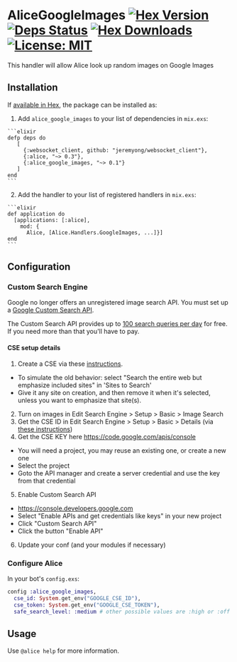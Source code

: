 # AliceGoogleImages [![Hex Version](https://img.shields.io/hexpm/v/alice_google_images.svg)](https://hex.pm/packages/alice_google_images) [![Deps Status](https://beta.hexfaktor.org/badge/all/github/alice-bot/alice_google_images.svg)](https://beta.hexfaktor.org/github/alice-bot/alice_google_images) [![Hex Downloads](https://img.shields.io/hexpm/dt/alice_google_images.svg)](https://hex.pm/packages/alice_google_images) [![License: MIT](https://img.shields.io/hexpm/l/alice_google_images.svg)](https://hex.pm/packages/alice_google_images)

This handler will allow Alice look up random images on Google Images

## Installation

If [available in Hex](https://hex.pm/packages/alice_google_images), the package can be installed as:

  1. Add `alice_google_images` to your list of dependencies in `mix.exs`:

    ```elixir
    defp deps do
       [
         {:websocket_client, github: "jeremyong/websocket_client"},
         {:alice, "~> 0.3"},
         {:alice_google_images, "~> 0.1"}
       ]
    end
    ```

  2. Add the handler to your list of registered handlers in `mix.exs`:

    ```elixir
    def application do
      [applications: [:alice],
        mod: {
          Alice, [Alice.Handlers.GoogleImages, ...]}]
    end
    ```

## Configuration

### Custom Search Engine
Google no longer offers an unregistered image search API. You must set up a
[Google Custom Search API](https://developers.google.com/custom-search/docs/overview).

The Custom Search API provides up to [100 search queries per day](https://developers.google.com/custom-search/json-api/v1/overview) for free.
If you need more than that you'll have to pay.

#### CSE setup details
1. Create a CSE via these [instructions](https://developers.google.com/custom-search/docs/tutorial/creatingcse).
  - To simulate the old behavior:  select "Search the entire web but emphasize included sites" in 'Sites to Search'
  - Give it any site on creation, and then remove it when it's selected, unless you want to emphasize that site(s).
2. Turn on images in Edit Search Engine > Setup > Basic > Image Search
3. Get the CSE ID in Edit Search Engine > Setup > Basic > Details (via [these instructions](https://support.google.com/customsearch/answer/2649143?hl=en))
4. Get the CSE KEY here https://code.google.com/apis/console
  - You will need a project, you may reuse an existing one, or create a new one
  - Select the project
  - Goto the API manager and create a server credential and use the key from that credential
5. Enable Custom Search API
  - https://console.developers.google.com
  - Select "Enable APIs and get credentials like keys" in your new project
  - Click "Custom Search API"
  - Click the button "Enable API"
6. Update your conf (and your modules if necessary)

### Configure Alice

In your bot's `config.exs`:

```elixir
config :alice_google_images,
  cse_id: System.get_env("GOOGLE_CSE_ID"),
  cse_token: System.get_env("GOOGLE_CSE_TOKEN"),
  safe_search_level: :medium # other possible values are :high or :off
```

## Usage

Use `@alice help` for more information.

